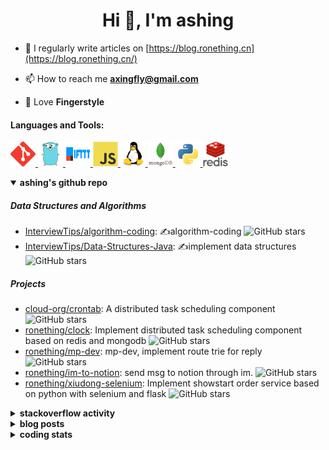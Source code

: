 <h1 align="center">Hi 👋, I'm ashing</h1>

- 📝 I regularly write articles on [https://blog.ronething.cn](https://blog.ronething.cn/)

- 📫 How to reach me **axingfly@gmail.com**

- 🎸 Love **Fingerstyle**

<h4 align="left">Languages and Tools:</h4>
<p align="left"> <a href="https://git-scm.com/" target="_blank" rel="noreferrer"> <img src="./icons/git-scm-icon.svg" alt="git" width="40" height="40"/> </a> <a href="https://golang.org" target="_blank" rel="noreferrer"> <img src="./icons/go-original.svg" alt="go" width="40" height="40"/> </a> <a href="https://ifttt.com/" target="_blank" rel="noreferrer"> <img src="./icons/ifttt-ar21.svg" alt="ifttt" width="40" height="40"/> </a> <a href="https://developer.mozilla.org/en-US/docs/Web/JavaScript" target="_blank" rel="noreferrer"> <img src="./icons/javascript-original.svg" alt="javascript" width="40" height="40"/> </a> <a href="https://www.linux.org/" target="_blank" rel="noreferrer"> <img src="./icons/linux-original.svg" alt="linux" width="40" height="40"/> </a> <a href="https://www.mongodb.com/" target="_blank" rel="noreferrer"> <img src="./icons/mongodb-original-wordmark.svg" alt="mongodb" width="40" height="40"/> </a> <a href="https://www.python.org" target="_blank" rel="noreferrer"> <img src="./icons/python-original.svg" alt="python" width="40" height="40"/> </a> <a href="https://redis.io" target="_blank" rel="noreferrer"> <img src="./icons/redis-original-wordmark.svg" alt="redis" width="40" height="40"/> </a>

<details open>
  <summary><b>ashing's github repo</b></summary>

##### Data Structures and Algorithms

- [InterviewTips/algorithm-coding](https://github.com/InterviewTips/algorithm-coding): ✍️algorithm-coding  ![GitHub stars](https://img.shields.io/github/stars/InterviewTips/algorithm-coding?style=flat-square)
- [InterviewTips/Data-Structures-Java](https://github.com/InterviewTips/Data-Structures-Java): ✍️implement data structures ![GitHub stars](https://img.shields.io/github/stars/InterviewTips/Data-Structures-Java?style=flat-square)

##### Projects

- [cloud-org/crontab](https://github.com/cloud-org/crontab): A distributed task scheduling component ![GitHub stars](https://img.shields.io/github/stars/cloud-org/crontab?style=flat-square)
- [ronething/clock](https://github.com/ronething/clock): Implement distributed task scheduling component based on redis and mongodb ![GitHub stars](https://img.shields.io/github/stars/ronething/clock?style=flat-square)
- [ronething/mp-dev](https://github.com/ronething/mp-dev): mp-dev, implement route trie for reply ![GitHub stars](https://img.shields.io/github/stars/ronething/mp-dev?style=flat-square)
- [ronething/im-to-notion](https://github.com/ronething/im-to-notion): send msg to notion through im. ![GitHub stars](https://img.shields.io/github/stars/ronething/im-to-notion?style=flat-square)
- [ronething/xiudong-selenium](https://github.com/ronething/xiudong-selenium): Implement showstart order service based on python with selenium and flask ![GitHub stars](https://img.shields.io/github/stars/ronething/xiudong-selenium?style=flat-square)

</details>

<details>
  <summary><b>stackoverflow activity</b></summary>
  <br/>

<!-- STACKOVERFLOW:START -->
- [Answer by ashing for Golang Logrus Enable Opentelemetry Trace ID and Span ID in all Application Logs](https://stackoverflow.com/questions/72812236/golang-logrus-enable-opentelemetry-trace-id-and-span-id-in-all-application-logs/72839497#72839497)
- [Answer by ashing for Docker: Go server does not respond](https://stackoverflow.com/questions/72783444/docker-go-server-does-not-respond/72783904#72783904)
- [Answer by ashing for Why does an array field in a Go struct default to null when inserted into mongoDB database?](https://stackoverflow.com/questions/72724175/why-does-an-array-field-in-a-go-struct-default-to-null-when-inserted-into-mongod/72781724#72781724)
- [Answer by ashing for Mongodb how to search by regex OR on many fields?](https://stackoverflow.com/questions/72780053/mongodb-how-to-search-by-regex-or-on-many-fields/72780187#72780187)
- [Answer by ashing for How to create a dictionary out of weird list format?](https://stackoverflow.com/questions/72779914/how-to-create-a-dictionary-out-of-weird-list-format/72779993#72779993)
<!-- STACKOVERFLOW:END -->
</details>

<details>
  <summary><b>blog posts</b></summary>
  <br/>

<!-- BLOG-POST-LIST:START -->
 - [Xiudong-Go Release](https://blog.ronething.cn/20230227-xiudong-go.html) - 2023-02-27T18:22:20Z
 - [GitHub Star Migration](https://blog.ronething.cn/20230223-star-migration.html) - 2023-02-23T20:29:22Z
 - [Build Apache APISIX From Source On M2 Pro](https://blog.ronething.cn/20230212-build-apisix-on-m2-pro.html) - 2023-02-12T15:50:19Z
 - [zhengzaitv-go release](https://blog.ronething.cn/20220629-zhengzaitv-go.html) - 2022-06-29T09:59:23Z
 - [go-zero gin jaeger trace](https://blog.ronething.cn/20220628-go-zero-trace-gin.html) - 2022-06-28T09:59:23Z<!-- BLOG-POST-LIST:END -->

</details>

  
<details>
  <summary><b>coding stats</b></summary>
  <br/>

<!--START_SECTION:waka-->
**🐱 My GitHub Data** 

> 🏆 0 Contributions in the Year 2025
 > 
> 📦 778.6 kB Used in GitHub's Storage 
 > 
> 📜 72 Public Repositories 
 > 
**I'm a Night 🦉** 

```text
🌞 Morning    40 commits     ███░░░░░░░░░░░░░░░░░░░░░░   14.87% 
🌆 Daytime    92 commits     ████████░░░░░░░░░░░░░░░░░   34.2% 
🌃 Evening    94 commits     ████████░░░░░░░░░░░░░░░░░   34.94% 
🌙 Night      43 commits     ████░░░░░░░░░░░░░░░░░░░░░   15.99%
```
📅 **I'm Most Productive on Saturday** 

```text
Monday       25 commits     ██░░░░░░░░░░░░░░░░░░░░░░░   9.29% 
Tuesday      25 commits     ██░░░░░░░░░░░░░░░░░░░░░░░   9.29% 
Wednesday    34 commits     ███░░░░░░░░░░░░░░░░░░░░░░   12.64% 
Thursday     38 commits     ███░░░░░░░░░░░░░░░░░░░░░░   14.13% 
Friday       41 commits     ███░░░░░░░░░░░░░░░░░░░░░░   15.24% 
Saturday     63 commits     █████░░░░░░░░░░░░░░░░░░░░   23.42% 
Sunday       43 commits     ████░░░░░░░░░░░░░░░░░░░░░   15.99%
```


📊 **This Week I Spent My Time On** 

```text
⌚︎ Time Zone: Asia/Shanghai

💬 Programming Languages: 
Go                       26 hrs 59 mins      █████████████████████░░░░   85.59% 
TypeScript               1 hr 4 mins         ░░░░░░░░░░░░░░░░░░░░░░░░░   3.43% 
Markdown                 55 mins             ░░░░░░░░░░░░░░░░░░░░░░░░░   2.94% 
Other                    32 mins             ░░░░░░░░░░░░░░░░░░░░░░░░░   1.73% 
JSON                     28 mins             ░░░░░░░░░░░░░░░░░░░░░░░░░   1.49%

🔥 Editors: 
Cursor                   30 hrs 32 mins      ████████████████████████░   96.86% 
Neovim                   44 mins             ░░░░░░░░░░░░░░░░░░░░░░░░░   2.33% 
IntelliJ IDEA            15 mins             ░░░░░░░░░░░░░░░░░░░░░░░░░   0.81%

💻 Operating System: 
Mac                      31 hrs 31 mins      █████████████████████████   100.0%
```

**I Mostly Code in Go** 

```text
Go                       39 repos            ███████████░░░░░░░░░░░░░░   44.83% 
Python                   14 repos            ████░░░░░░░░░░░░░░░░░░░░░   16.09% 
JavaScript               10 repos            ██░░░░░░░░░░░░░░░░░░░░░░░   11.49% 
TypeScript               5 repos             █░░░░░░░░░░░░░░░░░░░░░░░░   5.75% 
HTML                     4 repos             █░░░░░░░░░░░░░░░░░░░░░░░░   4.6%
```



 Last Updated on 04/01/2025 09:55:47 UTC+08:00
<!--END_SECTION:waka-->

</details>
